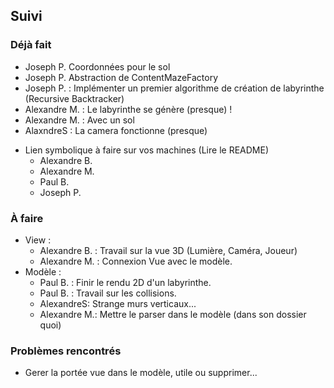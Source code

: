 ## Suivi
### Déjà fait
   * Joseph P. Coordonnées pour le sol
   * Joseph P. Abstraction de ContentMazeFactory
   * Joseph P. : Implémenter un premier algorithme de création de labyrinthe (Recursive Backtracker)
   * Alexandre M. : Le labyrinthe se génère (presque) !
   * Alexandre M. : Avec un sol
   * AlaxndreS : La camera fonctionne (presque)
- Lien symbolique à faire sur vos machines (Lire le README)
   * Alexandre B.
   * Alexandre M.
   * Paul B.
   * Joseph P.

### À faire
 - View :
   * Alexandre B. : Travail sur la vue 3D (Lumière, Caméra, Joueur)
   * Alexandre M. : Connexion Vue avec le modèle.
 - Modèle :
   * Paul B. : Finir le rendu 2D d'un labyrinthe.
   * Paul B. : Travail sur les collisions.
   * AlexandreS: Strange murs verticaux...
   * Alexandre M.: Mettre le parser dans le modèle (dans son dossier quoi)

### Problèmes rencontrés
 * Gerer la portée vue dans le modèle, utile ou supprimer...
